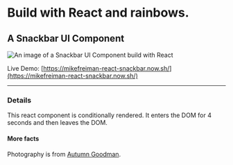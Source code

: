# Build with React and rainbows.
## A Snackbar UI Component

![An image of a Snackbar UI Component build with React](https://github.com/mikefreiman/react-snackbar/blob/master/Screenshot.gif)

Live Demo: [https://mikefreiman-react-snackbar.now.sh/](https://mikefreiman-react-snackbar.now.sh/)

---

### Details
This react component is conditionally rendered. It enters the DOM for 4 seconds and then leaves the DOM.
#### More facts
Photography is from [Autumn Goodman](https://unsplash.com/@auttgood?utm_medium=referral&amp;utm_campaign=photographer-credit&amp;utm_content=creditBadge).

